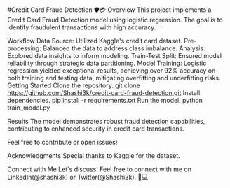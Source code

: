 #Credit Card Fraud Detection 🛡️💳
Overview
This project implements a Credit Card Fraud Detection model using logistic regression. The goal is to identify fraudulent transactions with high accuracy.

Workflow
Data Source: Utilized Kaggle's credit card dataset.
Pre-processing: Balanced the data to address class imbalance.
Analysis: Explored data insights to inform modeling.
Train-Test Split: Ensured model reliability through strategic data partitioning.
Model Training: Logistic regression yielded exceptional results, achieving over 92% accuracy on both training and testing data, mitigating overfitting and underfitting risks.
Getting Started
Clone the repository.
git clone https://github.com/Shashi3k/credit-card-fraud-detection.git
Install dependencies.
pip install -r requirements.txt
Run the model.
python train_model.py

Results
The model demonstrates robust fraud detection capabilities, contributing to enhanced security in credit card transactions.

Feel free to contribute or open issues!

Acknowledgments
Special thanks to Kaggle for the dataset.

Connect with Me
Let's discuss! Feel free to connect with me on LinkedIn(@shashi3k) or Twitter(@Shashi3k). 🚀💻
